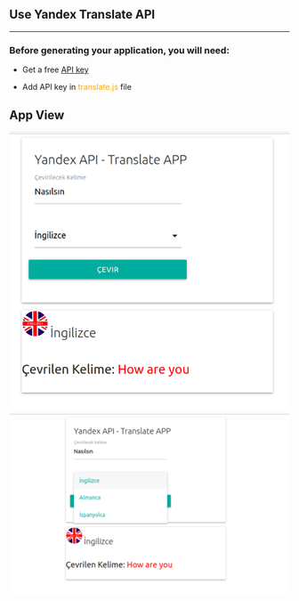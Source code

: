 ## Use Yandex Translate API 
-----------------------------
### Before generating your application, you will need:
* Get a free [API key](https://translate.yandex.com/developers/keys)


* Add API key in <font style="color:orange"> translate.js </font>file
## App View
![view](images/readme1.png)
![view](images/readme2.png)

